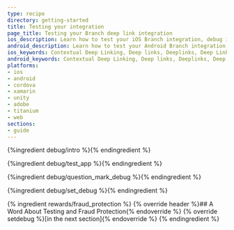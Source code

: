 ```yaml
---
type: recipe
directory: getting-started
title: Testing your integration
page_title: Testing your Branch deep link integration
ios_description: Learn how to test your iOS Branch integration, debug individual deep links and simulate fresh app installs. Plus some advice on fraud protection.
android_description: Learn how to test your Android Branch integration, debug individual deep links and simulate fresh app installs. Also, some advice on fraud protection.
ios_keywords: Contextual Deep Linking, Deep links, Deeplinks, Deep Linking, Deeplinking, Deferred Deep Linking, Deferred Deeplinking, Google App Indexing, Google App Invites, Apple Universal Links, Apple Spotlight Search, Facebook App Links, AppLinks, Deepviews, Deep views, Testing, integration, debugging, fraud protection, setDebug
android_keywords: Contextual Deep Linking, Deep links, Deeplinks, Deep Linking, Deeplinking, Deferred Deep Linking, Deferred Deeplinking, Google App Indexing, Google App Invites, Apple Universal Links, Apple Spotlight Search, Facebook App Links, AppLinks, Deepviews, Deep views,Testing, integration, debugging, fraud protection, setDebug
platforms:
- ios
- android
- cordova
- xamarin
- unity
- adobe
- titanium
- web
sections:
- guide
---
```


{%ingredient debug/intro %}{% endingredient %}

{%ingredient debug/test_app %}{% endingredient %}

{%ingredient debug/question_mark_debug %}{% endingredient %}

{%ingredient debug/set_debug %}{% endingredient %}

{% ingredient rewards/fraud_protection %}
{% override header %}## A Word About Testing and Fraud Protection{% endoverride %}
{% override setdebug %}[in the next section]{% endoverride %}
{% endingredient %}